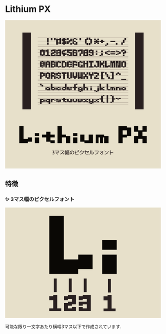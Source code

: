 # Lithium PX

![カバー画像](./docs/images/cover.png)

## 特徴

### ✨ 3マス幅のピクセルフォント

![Li横幅図示画像](./docs/images/Li-width.png)

可能な限り一文字あたり横幅3マス以下で作成されています.


